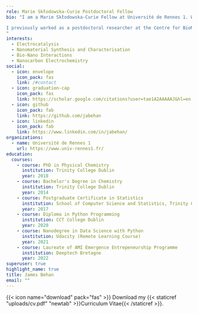 ```yaml
---
role: Marie Skłodowska-Curie Postdoctoral Fellow
bio: "I am a Marie Skłodowska-Curie Fellow at Université de Rennes 1. Working in the laboratory of Prof. Frédéric Barrière, my research focuses on the development of biogenic transition metal electrocatalysts using biofilms of metal-sequestering bacteria.

I previously worked as a postdoctoral researcher at the Centre for BioNano Interactions (CBNI) in the School of Chemistry, University College Dublin and as a postdoc and lecturer in Trinity College Dublin where I completed my PhD in physical chemistry with a focus on electrochemical and spectroscopic characterisation of nitrogenated carbon materials. I completed my Bachelor's Degree in Chemistry at Trinity in 2014, when I graduated at the top of my class. 
"
interests:
  - Electrocatalysis
  - Nanomaterial Synthesis and Characterisation
  - Bio-Nano Interactions
  - Nanocarbon Electrochemistry
social:
  - icon: envelope
    icon_pack: fas
    link: /#contact
  - icon: graduation-cap
    icon_pack: fas
    link: https://scholar.google.com/citations?user=tae1A2AAAAAJ&hl=en
  - icon: github
    icon_pack: fab
    link: https://github.com/jabehan
  - icon: linkedin
    icon_pack: fab
    link: https://www.linkedin.com/in/jabehan/
organizations:
  - name: Université de Rennes 1
    url: https://www.univ-rennes1.fr/
education:
  courses:
    - course: PhD in Physical Chemistry
      institution: Trinity College Dublin
      year: 2018
    - course: Bachelor's Degree in Chemistry
      institution: Trinity College Dublin
      year: 2014
    - course: Postgraduate Certificate in Statistics
      institution: School of Computer Science and Statistics, Trinity College Dublin
      year: 2017
    - course: Diploma in Python Programming
      institution: CCT College Dublin
      year: 2020
    - course: Nanodegree in Data Science with Python 
      institution: Udacity (Remote Learning Course)
      year: 2021
    - course: Laureate of AMI Emergence Entrepeneurship Programme
      institution: Deeptech Bretagne
      year: 2022
superuser: true
highlight_name: true
title: James Behan
email: ""
---
```



{{< icon name="download" pack="fas" >}} Download my {{< staticref "uploads/cv.pdf" "newtab" >}}Curriculum Vitae{{< /staticref >}}.
